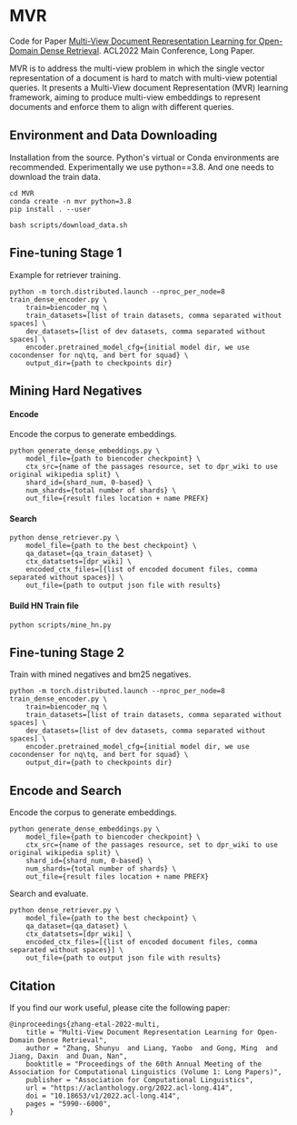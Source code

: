 # MVR

Code for Paper [Multi-View Document Representation Learning for Open-Domain Dense Retrieval](https://arxiv.org/abs/2203.08372). 
ACL2022 Main Conference, Long Paper. 

MVR is to address the multi-view problem in which the single vector representation of a document is hard to match with multi-view potential queries.  It presents a Multi-View document Representation (MVR) learning framework, aiming to produce multi-view embeddings to represent documents and enforce them to align with different queries. 



##  Environment and Data Downloading

Installation from the source. Python's virtual or Conda environments are recommended. Experimentally we use python==3.8. And one needs to download the train data.

```
cd MVR
conda create -n mvr python=3.8
pip install . --user

bash scripts/download_data.sh
```



## Fine-tuning Stage 1

Example for retriever training.
```shell
python -m torch.distributed.launch --nproc_per_node=8 train_dense_encoder.py \
    train=biencoder_nq \
    train_datasets=[list of train datasets, comma separated without spaces] \
    dev_datasets=[list of dev datasets, comma separated without spaces] \
    encoder.pretrained_model_cfg={initial model dir, we use cocondenser for nq\tq, and bert for squad} \
    output_dir={path to checkpoints dir}
```



## Mining Hard Negatives

#### Encode 

Encode the corpus to generate  embeddings.

```shell
python generate_dense_embeddings.py \
	model_file={path to biencoder checkpoint} \
	ctx_src={name of the passages resource, set to dpr_wiki to use original wikipedia split} \
	shard_id={shard_num, 0-based} \
	num_shards={total number of shards} \
	out_file={result files location + name PREFX}	
```

#### Search

```shell
python dense_retriever.py \
	model_file={path to the best checkpoint} \
	qa_dataset={qa_train_dataset} \
	ctx_datatsets=[dpr_wiki] \
	encoded_ctx_files=[{list of encoded document files, comma separated without spaces}] \
	out_file={path to output json file with results} 
```

#### Build HN Train file

```
python scripts/mine_hn.py
```



## Fine-tuning Stage 2

Train with mined negatives and bm25 negatives. 

```shell
python -m torch.distributed.launch --nproc_per_node=8 train_dense_encoder.py \
    train=biencoder_nq \
    train_datasets=[list of train datasets, comma separated without spaces] \
    dev_datasets=[list of dev datasets, comma separated without spaces] \
    encoder.pretrained_model_cfg={initial model dir, we use cocondenser for nq\tq, and bert for squad} \
    output_dir={path to checkpoints dir}
```



## Encode and Search

Encode the corpus to generate  embeddings.

```shell
python generate_dense_embeddings.py \
	model_file={path to biencoder checkpoint} \
	ctx_src={name of the passages resource, set to dpr_wiki to use original wikipedia split} \
	shard_id={shard_num, 0-based} \
	num_shards={total number of shards} \
	out_file={result files location + name PREFX}	
```

Search and evaluate.

```shell
python dense_retriever.py \
	model_file={path to the best checkpoint} \
	qa_dataset={qa_dataset} \
	ctx_datatsets=[dpr_wiki] \
	encoded_ctx_files=[{list of encoded document files, comma separated without spaces}] \
	out_file={path to output json file with results}
```



##  Citation

If you find our work useful, please cite the following paper:

```
@inproceedings{zhang-etal-2022-multi,
    title = "Multi-View Document Representation Learning for Open-Domain Dense Retrieval",
    author = "Zhang, Shunyu  and Liang, Yaobo  and Gong, Ming  and Jiang, Daxin  and Duan, Nan",
    booktitle = "Proceedings of the 60th Annual Meeting of the Association for Computational Linguistics (Volume 1: Long Papers)",
    publisher = "Association for Computational Linguistics",
    url = "https://aclanthology.org/2022.acl-long.414",
    doi = "10.18653/v1/2022.acl-long.414",
    pages = "5990--6000",
}
